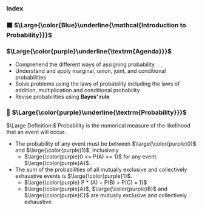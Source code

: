 ### Index

### ⬛ $\Large{\color{Blue}\underline{\mathcal{Introduction to Probability}}}$
### $\Large{\color{purple}\underline{\textrm{Agenda}}}$
* Comprehend the different ways of assigning probability
* Understand and apply marginal, union, joint, and conditional probabilities
* Solve problems using the laws of probability including the laws of addition, multiplication and conditional probability
* Revise probabilities using **Bayes' rule**

### 🔲 $\Large{\color{purple}\underline{\textrm{Probability}}}$
$\Large Definition:$ Probability is the numerical measure of the likelihood that an event will occur.
* The probability of any event must be between $\large{\color{purple}0}$ and $\large{\color{purple}1}$, inclusively
   * $\large{\color{purple}0 <= P(A) <= 1}$ for any event $\large{\color{purple}A}$.
* The sum of the probabilities of all mutually exclusive and collectively exhaustive events is $\large{\color{purple}1}$.
   * $\large{\color{purple} P * (A) + P(B) + P(C) = 1}$
   * $\large{\color{purple}A}$, $\large{\color{purple}B}$ and $\large{\color{purple}C}$ are mutually exclusive and collectively exhaustive
